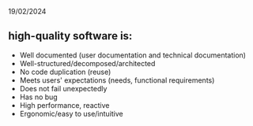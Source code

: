 19/02/2024
## high-quality software is:
- Well documented (user documentation and technical documentation)
- Well-structured/decomposed/architected 
- No code duplication (reuse) 
- Meets users' expectations (needs, functional requirements) 
- Does not fail unexpectedly 
- Has no bug 
- High performance, reactive 
- Ergonomic/easy to use/intuitive